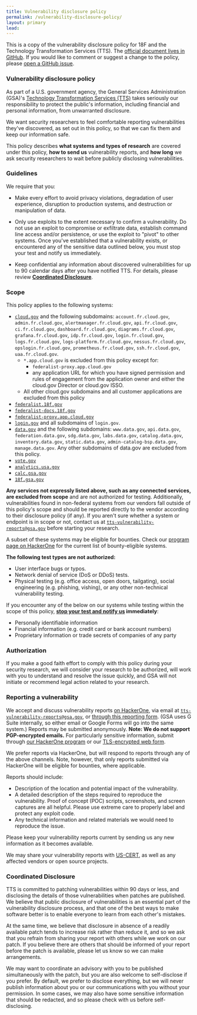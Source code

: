 ```yaml
---
title: Vulnerability disclosure policy
permalink: /vulnerability-disclosure-policy/
layout: primary
lead:
---
```


This is a copy of the vulnerability disclosure policy for 18F and the Technology Transformation Services (TTS). The [official document lives in GitHub](https://github.com/18F/vulnerability-disclosure-policy/blob/master/vulnerability-disclosure-policy.md#vulnerability-disclosure-policy). If you would like to comment or suggest a change to the policy, please [open a GitHub issue](https://github.com/18F/vulnerability-disclosure-policy/issues).

### Vulnerability disclosure policy

As part of a U.S. government agency, the General Services Administration (GSA)'s [Technology Transformation Services (TTS)](https://gsa.gov/tts) takes seriously our responsibility to protect the public's information, including financial and personal information, from unwarranted disclosure.

We want security researchers to feel comfortable reporting vulnerabilities they've discovered, as set out in this policy, so that we can fix them and keep our information safe.

This policy describes **what systems and types of research** are covered under this policy, **how to send us** vulnerability reports, and **how long** we ask security researchers to wait before publicly disclosing vulnerabilities.

### Guidelines

We require that you:

* Make every effort to avoid privacy violations, degradation of user experience, disruption to production systems, and destruction or manipulation of data.

* Only use exploits to the extent necessary to confirm a vulnerability. Do not use an exploit to compromise or exfiltrate data, establish command line access and/or persistence, or use the exploit to "pivot" to other systems. Once you've established that a vulnerability exists, or encountered any of the sensitive data outlined below, you must stop your test and notify us immediately.

* Keep confidential any information about discovered vulnerabilities for up to 90 calendar days after you have notified TTS. For details, please review **[Coordinated Disclosure](#coordinated-disclosure)**.

### Scope

This policy applies to the following systems:

* [`cloud.gov`](https://cloud.gov) and the following subdomains: `account.fr.cloud.gov`, `admin.fr.cloud.gov`, `alertmanager.fr.cloud.gov`, `api.fr.cloud.gov`, `ci.fr.cloud.gov`, `dashboard.fr.cloud.gov`, `diagrams.fr.cloud.gov`, `grafana.fr.cloud.gov`, `idp.fr.cloud.gov`, `login.fr.cloud.gov`, `logs.fr.cloud.gov`, `logs-platform.fr.cloud.gov`, `nessus.fr.cloud.gov`, `opslogin.fr.cloud.gov`, `prometheus.fr.cloud.gov`, `ssh.fr.cloud.gov`, `uaa.fr.cloud.gov`. 
  * `*.app.cloud.gov` is excluded from this policy except for:
    * `federalist-proxy.app.cloud.gov`
    * any application URL for which you have signed permission and rules of engagement from the application owner and either the cloud.gov Director or cloud.gov ISSO.
  * All other cloud.gov subdomains and all customer applications are excluded from this policy
* [`federalist.18f.gov`](https://federalist.18f.gov)
* [`federalist-docs.18f.gov`](https://federalist-docs.18f.gov)
* [`federalist-proxy.app.cloud.gov`](https://federalist-proxy.app.cloud.gov)
* [`login.gov`](https://login.gov) and all subdomains of `login.gov`.
* [`data.gov`](https://data.gov) and the following subdomains: `www.data.gov`, `api.data.gov`, `federation.data.gov`, `sdg.data.gov`, `labs.data.gov`, `catalog.data.gov`, `inventory.data.gov`, `static.data.gov`, `admin-catalog-bsp.data.gov`, `manage.data.gov`. Any other subdomains of data.gov are excluded from this policy.
* [`vote.gov`](https://vote.gov)
* [`analytics.usa.gov`](https://analytics.usa.gov)
* [`calc.gsa.gov`](https://calc.gsa.gov)
* [`18f.gsa.gov`](https://18f.gsa.gov)

**Any services not expressly listed above, such as any connected services, are excluded from scope** and are not authorized for testing. Additionally, vulnerabilities found in non-federal systems from our vendors fall outside of this policy's scope and should be reported directly to the vendor according to their disclosure policy (if any). If you aren't sure whether a system or endpoint is in scope or not, contact us at [`tts-vulnerability-reports@gsa.gov`](mailto:tts-vulnerability-reports@gsa.gov) before starting your research.

A subset of these systems may be eligible for bounties. Check our [program page on HackerOne](https://hackerone.com/tts) for the current list of bounty-eligible systems.

**The following test types are not authorized:**

* User interface bugs or typos.
* Network denial of service (DoS or DDoS) tests.
* Physical testing (e.g. office access, open doors, tailgating), social engineering (e.g. phishing, vishing), or any other non-technical vulnerability testing.

If you encounter any of the below on our systems while testing within the scope of this policy, **[stop your test and notify us](#reporting-a-vulnerability) immediately**:

* Personally identifiable information
* Financial information (e.g. credit card or bank account numbers)
* Proprietary information or trade secrets of companies of any party

### Authorization

If you make a good faith effort to comply with this policy during your security research, we will consider your research to be authorized, will work with you to understand and resolve the issue quickly, and GSA will not initiate or recommend legal action related to your research.

### Reporting a vulnerability

We accept and discuss vulnerability reports [on HackerOne](https://hackerone.com/tts), via email at [`tts-vulnerability-reports@gsa.gov`](mailto:tts-vulnerability-reports@gsa.gov), or [through this reporting form](https://docs.google.com/forms/d/e/1FAIpQLSdhr6REOq8QRZ3C2cRWVHWbjcGgdNL8_nVSGY1cBSl1-tfkWA/viewform). (GSA uses G Suite internally, so either email or Google Forms will go into the same system.) Reports may be submitted anonymously. **Note: We do not support PGP-encrypted emails.** For particularly sensitive information, submit through [our HackerOne program](https://hackerone.com/tts) or our [TLS-encrypted web form](https://docs.google.com/forms/d/e/1FAIpQLSdhr6REOq8QRZ3C2cRWVHWbjcGgdNL8_nVSGY1cBSl1-tfkWA/viewform).

We prefer reports via HackerOne, but will respond to reports through any of the above channels. Note, however, that only reports submitted via HackerOne will be eligible for bounties, where applicable.

Reports should include:

* Description of the location and potential impact of the vulnerability.
* A detailed description of the steps required to reproduce the vulnerability. Proof of concept (POC) scripts, screenshots, and screen captures are all helpful. Please use extreme care to properly label and protect any exploit code.
* Any technical information and related materials we would need to reproduce the issue.

Please keep your vulnerability reports current by sending us any new information as it becomes available.

We may share your vulnerability reports with [US-CERT](https://www.us-cert.gov/ais), as well as any affected vendors or open source projects.

### Coordinated Disclosure

TTS is committed to patching vulnerabilities within 90 days or less, and disclosing the details of those vulnerabilities when patches are published. We believe that public disclosure of vulnerabilities is an essential part of the vulnerability disclosure process, and that one of the best ways to make software better is to enable everyone to learn from each other's mistakes.

At the same time, we believe that disclosure in absence of a readily available patch tends to increase risk rather than reduce it, and so we ask that you refrain from sharing your report with others while we work on our patch. If you believe there are others that should be informed of your report before the patch is available, please let us know so we can make arrangements.

We may want to coordinate an advisory with you to be published simultaneously with the patch, but you are also welcome to self-disclose if you prefer. By default, we prefer to disclose everything, but we will never publish information about you or our communications with you without your permission. In some cases, we may also have some sensitive information that should be redacted, and so please check with us before self-disclosing.
